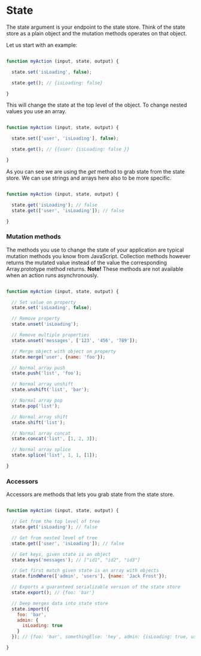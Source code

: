 # State

The state argument is your endpoint to the state store. Think of the state store as a plain
object and the mutation methods operates on that object.

Let us start with an example:

```javascript

function myAction (input, state, output) {

  state.set('isLoading', false);

  state.get(); // {isLoading: false}

}
```

This will change the state at the top level of the object. To change nested values you
use an array.

```javascript

function myAction (input, state, output) {

  state.set(['user', 'isLoading'], false);

  state.get(); // {{user: {isLoading: false }}

}
```

As you can see we are using the *get* method to grab state from the state store. We can use
strings and arrays here also to be more specific.

```javascript

function myAction (input, state, output) {

  state.get('isLoading'); // false
  state.get(['user', 'isLoading']); // false

}
```

### Mutation methods
The methods you use to change the state of your application are typical mutation methods
you know from JavaScript. Collection methods however returns the mutated value instead of the value the corresponding Array.prototype method returns. **Note!** These methods are not available when an action runs asynchronously.

```javascript

function myAction (input, state, output) {

  // Set value on property
  state.set('isLoading', false);

  // Remove property
  state.unset('isLoading');

  // Remove multiple properties
  state.unset('messages', ['123', '456', '789']);

  // Merge object with object on property
  state.merge('user', {name: 'foo'});

  // Normal array push
  state.push('list', 'foo');

  // Normal array unshift
  state.unshift('list', 'bar');

  // Normal array pop
  state.pop('list');

  // Normal array shift
  state.shift('list');

  // Normal array concat
  state.concat('list', [1, 2, 3]);

  // Normal array splice
  state.splice('list', 1, 1, [1]);

}
```

### Accessors
Accessors are methods that lets you grab state from the state store.

```javascript

function myAction (input, state, output) {

  // Get from the top level of tree
  state.get('isLoading'); // false

  // Get from nested level of tree
  state.get(['user', 'isLoading']); // false

  // Get keys, given state is an object
  state.keys('messages'); // ["id1", "id2", "id3"]

  // Get first match given state is an array with objects
  state.findWhere(['admin', 'users'], {name: 'Jack Frost'});

  // Exports a guaranteed serializable version of the state store
  state.export(); // {foo: 'bar'}

  // Deep merges data into state store
  state.import({
    foo: 'bar',
    admin: {
      isLoading: true
    }
  }); // {foo: 'bar', somethingElse: 'hey', admin: {isLoading: true, users: []}}

}
```

